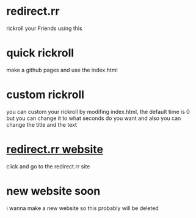 # redirect.rr
rickroll your Friends using this

# quick rickroll
make a github pages and use the index.html

# custom rickroll
you can custom your rickroll by modifing index.html,
the default time is 0 but you can change it to what seconds
do you want and also you can change the title and the text

# <A HREF="https://bleeiter.github.io/redirect.rr/"> redirect.rr website </A>
click and go to the redirect.rr site

# new website soon
i wanna make a new website so this probably will be deleted
